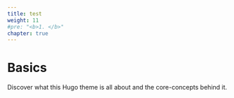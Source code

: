 ```yaml
---
title: test
weight: 11
#pre: "<b>1. </b>"
chapter: true
---
```


# Basics

Discover what this Hugo theme is all about and the core-concepts behind it.
